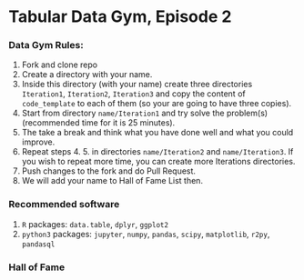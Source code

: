 # Tabular Data Gym, Episode 2



### Data Gym Rules:

1. Fork and clone repo
2. Create a directory with your name.
3. Inside this directory (with your name) create three directories
   `Iteration1`, `Iteration2`, `Iteration3` and copy the content of
   `code_template` to each of them (so your are going to have three
   copies).
4. Start from directory `name/Iteration1` and try solve the problem(s)
   (recommended time for it is 25 minutes).
5. The take a break and think what you have done well and what you could
   improve.
6. Repeat steps 4. 5. in directories `name/Iteration2` and
   `name/Iteration3`. If you wish to repeat more time, you can create
   more Iterations directories.
7. Push changes to the fork and do Pull Request.
8. We will add your name to Hall of Fame List then.


### Recommended software

1. `R` packages: `data.table`, `dplyr`, `ggplot2`
2. `python3` packages: `jupyter`, `numpy`, `pandas`, `scipy`, `matplotlib`, `r2py`, `pandasql`

### Hall of Fame
